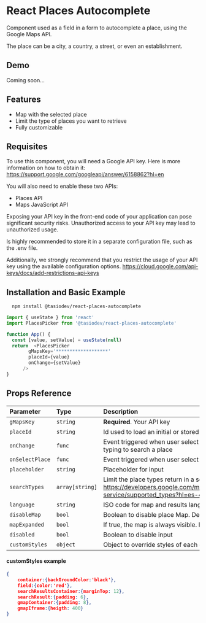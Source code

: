 
# React Places Autocomplete

Component used as a field in a form to autocomplete a place, using the Google Maps API.

The place can be a city, a country, a street, or even an establishment.

## Demo

Coming soon...


## Features

- Map with the selected place
- Limit the type of places you want to retrieve
- Fully customizable


## Requisites
To use this component, you will need a Google API key. Here is more information on how to obtain it: https://support.google.com/googleapi/answer/6158862?hl=en

You will also need to enable these two APIs:
- Places API
- Maps JavaScript API

Exposing your API key in the front-end code of your application can pose significant security risks. Unauthorized access to your API key may lead to unauthorized usage.

Is highly recommended to store it in a separate configuration file, such as the .env file.

Additionally, we strongly recommend that you restrict the usage of your API key using the available configuration options. https://cloud.google.com/api-keys/docs/add-restrictions-api-keys


## Installation and Basic Example

```bash
  npm install @tasiodev/react-places-autocomplete
```

```javascript
import { useState } from 'react'
import PlacesPicker from '@tasiodev/react-places-autocomplete'

function App() {
  const [value, setValue] = useState(null)
  return  <PlacesPicker
        gMapsKey='*******************'
        placeId={value}
        onChange={setValue}
      />
}
```
## Props Reference

####  <PlacesPicker />

| Parameter | Type     | Description                |
| :-------- | :------- | :------------------------- |
| `gMapsKey` | `string` | **Required**. Your API key |
| `placeId` | `string` | Id used to load an initial or stored place  |
| `onChange` | `func` | Event triggered when user select a place or when user starts typing to search a place  |
| `onSelectPlace` | `func` | Event triggered when user select a place |
| `placeholder` | `string` | Placeholder for input |
| `searchTypes` | `array[string]` | Limit the place types return in a search. See: https://developers.google.com/maps/documentation/places/web-service/supported_types?hl=es-419 |
| `language` | `string` | ISO code for map and results language. Default: "en" |
| `disableMap` | `bool` | Boolean to disable place Map. Default: false |
| `mapExpanded` | `bool` | If true, the map is always visible. Default: false |
| `disabled` | `bool` | Boolean to disable input |
| `customStyles` | `object` | Object to override styles of each element. See definitions |


#### customStyles example
```json
{
    container:{backGroundColor:'black'},
    field:{color:'red'},
    searchResultsContainer:{marginTop: 12},
    searchResult:{padding: 6},
    gmapContainer:{padding: 8},
    gmapIframe:{heigth: 400}
}
```


